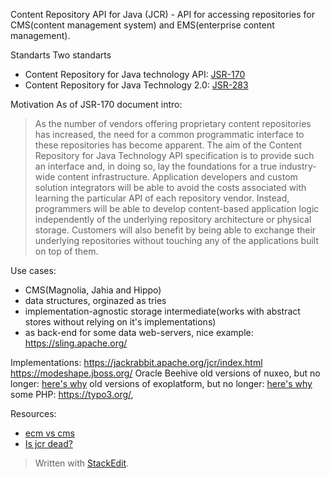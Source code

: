 Content Repository API for Java (JCR) - API for accessing repositories for CMS(content management system) and EMS(enterprise content management).

Standarts
Two standarts
 - Content Repository for Java technology API: [JSR-170](https://download.oracle.com/otndocs/jcp/contentrepository-1.0-fr-oth-JSpec/) 
 - Content Repository for Java Technology 2.0: [JSR-283](https://download.oracle.com/otndocs/jcp/content_repository-2.0-fr-oth-JSpec/)

Motivation
As of JSR-170 document intro:
> As the number of vendors offering proprietary content repositories has increased, the need for a common programmatic interface to these repositories has become apparent. The aim of the Content Repository for Java Technology API specification is to provide such an interface and, in doing so, lay the foundations for a true industry-wide content infrastructure.
    Application developers and custom solution integrators will be able to avoid the costs associated with learning the particular API of each repository vendor. Instead, programmers will be able to develop content-based application logic independently of the underlying repository architecture or physical storage.
    Customers will also benefit by being able to exchange their underlying repositories without touching any of the applications built on top of them.

Use cases:
 - CMS(Magnolia, Jahia and Hippo)
 - data structures, orginazed as tries
 - implementation-agnostic storage intermediate(works with abstract stores without relying on it's implementations)
- as back-end for some data web-servers, nice example: https://sling.apache.org/

Implementations:
https://jackrabbit.apache.org/jcr/index.html
https://modeshape.jboss.org/
Oracle Beehive 
old versions of nuxeo, but no longer: [here's why](https://www.nuxeo.com/blog/why-nuxeo-dropped-jcr/)
old versions of exoplatform, but no longer: [here's why](https://www.exoplatform.com/blog/2016/06/02/why-are-we-moving-away-from-jcr/)
some PHP: https://typo3.org/, 


Resources:

 - [ecm vs cms](https://www.aodocs.com/blog/ecm-vs-cms-difference)
 - [Is jcr dead?](https://www.cmswire.com/cms/web-cms/is-jcr-dead-009676.php)

> Written with [StackEdit](https://stackedit.io/).
<!--stackedit_data:
eyJoaXN0b3J5IjpbMTgxMjY2OTc1MSwtMTI3MTcxOTE0MiwxNz
UzMTgyMjAsLTE4MDY1NzM2MDMsLTIwODUxMzU3NTgsMTU4NTgy
NzE0MCw2MzI1MzQ1NDUsLTEzNjc1NTcxNjksMTU4OTUyMDI2MC
wyMTEyNTIyMzksLTMwNDEwNTMwN119
-->
